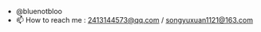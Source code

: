 - @bluenotbloo
- 📫 How to reach me : 2413144573@qq.com / songyuxuan1121@163.com

<!---
bluenotbloo/bluenotbloo is a ✨ special ✨ repository because its `README.md` (this file) appears on your GitHub profile.
You can click the Preview link to take a look at your changes.
--->
